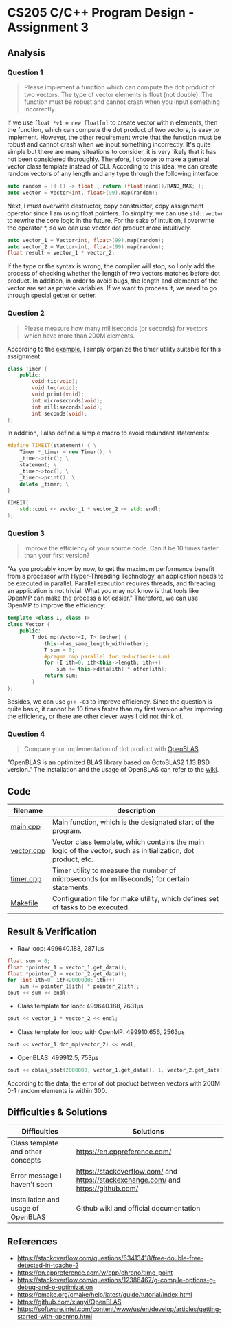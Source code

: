 # CS205 C/C++ Program Design - Assignment 3

## Analysis

### Question 1
>  Please implement a function which can compute the dot product of two
vectors. The type of vector elements is float (not double). The function must be robust and cannot crash when you input something incorrectly.

If we use `float *v1 = new float[n]` to create vector with n elements, then the function, which can compute the dot product of two vectors, is easy to implement. However, the other requirement wrote that the function must be robust and cannot crash when we input something incorrectly. It's quite simple but there are many situations to consider, it is very likely that it has not been considered thoroughly. Therefore, I choose to make a general vector class template instead of CLI. According to this idea, we can create random vectors of any length and any type through the following interface:
```cpp
auto random = [] () -> float { return (float)rand()/RAND_MAX; };
auto vector = Vector<int, float>(99).map(random);
```
Next, I must overwrite destructor, copy constructor, copy assignment operator since I am using float pointers. To simplify, we can use `std::vector` to rewrite the core logic in the future. For the sake of intuition, I overwrite the operator *, so we can use vector dot product more intuitively.
```cpp
auto vector_1 = Vector<int, float>(99).map(random);
auto vector_2 = Vector<int, float>(99).map(random);
float result = vector_1 * vector_2;
```
If the type or the syntax is wrong, the compiler will stop, so I only add the process of checking whether the length of two vectors matches before dot product. In addition, in order to avoid bugs, the length and elements of the vector are set as private variables. If we want to process it, we need to go through special getter or setter.

### Question 2
>  Please measure how many milliseconds (or seconds) for vectors which have
more than 200M elements.

According to the [example](https://en.cppreference.com/w/cpp/chrono/time_point), I simply organize the timer utility suitable for this assignment.
```cpp
class Timer {
    public:
        void tic(void);
        void toc(void);
        void print(void);
        int microseconds(void);
        int milliseconds(void);
        int seconds(void);
};
```
In addition, I also define a simple macro to avoid redundant statements:
```cpp
#define TIMEIT(statement) { \
    Timer *_timer = new Timer(); \
    _timer->tic(); \
    statement; \
    _timer->toc(); \
    _timer->print(); \
    delete _timer; \
}

TIMEIT(
    std::cout << vector_1 * vector_2 << std::endl;
);
```

### Question 3
> Improve the efficiency of your source code. Can it be 10 times faster than your first version?

"As you probably know by now, to get the maximum performance benefit from a processor with Hyper-Threading Technology, an application needs to be executed in parallel. Parallel execution requires threads, and threading an application is not trivial. What you may not know is that tools like OpenMP can make the process a lot easier." Therefore, we can use OpenMP to improve the efficiency:
```cpp
template <class I, class T>
class Vector {
    public:
        T dot_mp(Vector<I, T> &other) {
            this->has_same_length_with(other);
            T sum = 0;
            #pragma omp parallel for reduction(+:sum)
            for (I ith=0; ith<this->length; ith++)
                sum += this->data[ith] * other[ith];
            return sum;
        }
};
```
Besides, we can use `g++ -O3` to improve efficiency. Since the question is quite basic, it cannot be 10 times faster than my first version after improving the efficiency, or there are other clever ways I did not think of.

### Question 4
> Compare your implementation of dot product with [OpenBLAS](https://github.com/xianyi/OpenBLAS).

"OpenBLAS is an optimized BLAS library based on GotoBLAS2 1.13 BSD version." The installation and the usage of OpenBLAS can refer to the [wiki](https://github.com/xianyi/OpenBLAS/wiki).


## Code
|filename|description|
|---|---|
|[main.cpp](main.cpp)|Main function, which is the designated start of the program.|
|[vector.cpp](vector.cpp)|Vector class template, which contains the main logic of the vector, such as initialization, dot product, etc.|
|[timer.cpp](timer.cpp)|Timer utility to measure the number of microseconds (or milliseconds) for certain statements.|
|[Makefile](Makefile)|Configuration file for make utility, which defines set of tasks to be executed.|


## Result & Verification
- Raw loop: 499640.188, 2871µs
```cpp
float sum = 0;
float *pointer_1 = vector_1.get_data();
float *pointer_2 = vector_2.get_data();
for (int ith=0; ith<2000000; ith++)
    sum += pointer_1[ith] * pointer_2[ith];
cout << sum << endl;
```

- Class template for loop: 499640.188, 7631µs
```cpp
cout << vector_1 * vector_2 << endl;
```

- Class template for loop with OpenMP: 499910.656, 2563µs
```cpp
cout << vector_1.dot_mp(vector_2) << endl;
```

- OpenBLAS: 499912.5, 753µs
```cpp
cout << cblas_sdot(2000000, vector_1.get_data(), 1, vector_2.get_data(), 1) << endl;
```

According to the data, the error of dot product between vectors with 200M 0-1 random elements is within 300.


## Difficulties & Solutions
|Difficulties|Solutions|
|---|---|
|Class template and other concepts|https://en.cppreference.com/|
|Error message I haven't seen|https://stackoverflow.com/ and https://stackexchange.com/ and https://github.com/ |
|Installation and usage of OpenBLAS|Github wiki and official documentation|


## References
- https://stackoverflow.com/questions/63413418/free-double-free-detected-in-tcache-2
- https://en.cppreference.com/w/cpp/chrono/time_point
- https://stackoverflow.com/questions/12386467/g-compile-options-g-debug-and-o-optimization
- https://cmake.org/cmake/help/latest/guide/tutorial/index.html
- https://github.com/xianyi/OpenBLAS
- https://software.intel.com/content/www/us/en/develop/articles/getting-started-with-openmp.html
